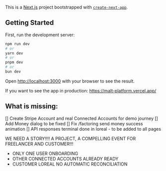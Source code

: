 This is a [Next.js](https://nextjs.org/) project bootstrapped with [`create-next-app`](https://github.com/vercel/next.js/tree/canary/packages/create-next-app).

## Getting Started

First, run the development server:

```bash
npm run dev
# or
yarn dev
# or
pnpm dev
# or
bun dev
```

Open [http://localhost:3000](http://localhost:3000) with your browser to see the result.

If you want to see the app in production: https://malt-platform.vercel.app/

## What is missing:

[] Create Stripe Account and real Connected Accounts for demo journey
[] Add Money dialog to be fixed
[] Fix /factoring send money success animation
[] API responses terminal done in loreal - to be added to all pages


WE NEED A STORY!!!! A PROJECT, A COMPELLING EVENT FOR FREELANCER AND CUSTOMER!!! 


- ONLY ONE USER ONBOARDING
- OTHER CONNECTED ACCOUNTS ALREADY READY
- CUSTOMER LOREAL NO AUTOMATIC RECONCILIATION 
